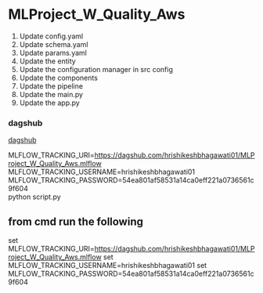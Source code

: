 # MLProject_W_Quality_Aws

1. Update config.yaml
2. Update schema.yaml
3. Update params.yaml
4. Update the entity
5. Update the configuration manager in src config
6. Update the components
7. Update the pipeline 
8. Update the main.py
9. Update the app.py


### dagshub
[dagshub](https://dagshub.com/)

MLFLOW_TRACKING_URI=https://dagshub.com/hrishikeshbhagawati01/MLProject_W_Quality_Aws.mlflow \
MLFLOW_TRACKING_USERNAME=hrishikeshbhagawati01 \
MLFLOW_TRACKING_PASSWORD=54ea801af58531a14ca0eff221a0736561c9f604 \
python script.py

## from cmd run the following
set MLFLOW_TRACKING_URI=https://dagshub.com/hrishikeshbhagawati01/MLProject_W_Quality_Aws.mlflow
set MLFLOW_TRACKING_USERNAME=hrishikeshbhagawati01 
set MLFLOW_TRACKING_PASSWORD=54ea801af58531a14ca0eff221a0736561c9f604 
